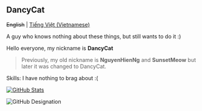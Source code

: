 ## DancyCat
~~English~~ | [Tiếng Việt (Vietnamese)](README-vi.md)

A guy who knows nothing about these things, but still wants to do it :)

Hello everyone, my nickname is **DancyCat**
> Previously, my old nickname is **NguyenHienNg** and **SunsetMeow** but later it was changed to DancyCat.

Skills: I have nothing to brag about :(

[![GitHub Stats](https://github-readme-stats.vercel.app/api?username=dancycat)](https://github.com/anuraghazra/github-readme-stats)

![GitHub Designation](https://github-profile-trophy.vercel.app/?username=dancycat&theme=onestar)
